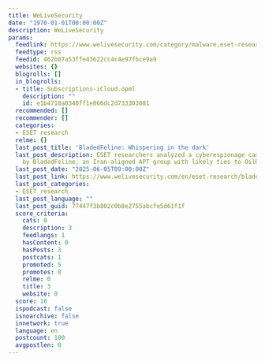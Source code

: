 ```yaml
---
title: WeLiveSecurity
date: "1970-01-01T00:00:00Z"
description: WeLiveSecurity
params:
  feedlink: https://www.welivesecurity.com/category/malware,eset-research,ransomware,threat-reports/feed/
  feedtype: rss
  feedid: 462b07a53ffe43622cc4c4e97fbce9a9
  websites: {}
  blogrolls: []
  in_blogrolls:
  - title: Subscriptions-iCloud.opml
    description: ""
    id: e1b4718a0340ff1e866dc2d733303081
  recommended: []
  recommender: []
  categories:
  - ESET research
  relme: {}
  last_post_title: 'BladedFeline: Whispering in the dark'
  last_post_description: ESET researchers analyzed a cyberespionage campaign conducted
    by BladedFeline, an Iran-aligned APT group with likely ties to OilRig
  last_post_date: "2025-06-05T09:00:00Z"
  last_post_link: https://www.welivesecurity.com/en/eset-research/bladedfeline-whispering-dark/
  last_post_categories:
  - ESET research
  last_post_language: ""
  last_post_guid: 77447f3b802c0b8e2755abcfe5d61f1f
  score_criteria:
    cats: 0
    description: 3
    feedlangs: 1
    hasContent: 0
    hasPosts: 3
    postcats: 1
    promoted: 5
    promotes: 0
    relme: 0
    title: 3
    website: 0
  score: 16
  ispodcast: false
  isnoarchive: false
  innetwork: true
  language: en
  postcount: 100
  avgpostlen: 0
---
```

